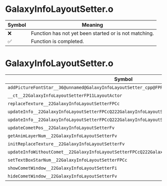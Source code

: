 # GalaxyInfoLayoutSetter.o
| Symbol | Meaning 
| ------------- | ------------- 
| :x: | Function has not yet been started or is not matching. 
| :white_check_mark: | Function is completed. 


# GalaxyInfoLayoutSetter.o
| Symbol | Decompiled? |
| ------------- | ------------- |
| `addPictureFontStar__36@unnamed@GalaxyInfoLayoutSetter_cpp@FPPwPPwPCcl` | :x: |
| `__ct__22GalaxyInfoLayoutSetterFP11LayoutActor` | :x: |
| `replaceTexture__22GalaxyInfoLayoutSetterFPCc` | :x: |
| `updateInfo__22GalaxyInfoLayoutSetterFPCcQ222GalaxyInfoLayoutSetter11GalaxyState` | :x: |
| `updateInfo__22GalaxyInfoLayoutSetterFPCcQ222GalaxyInfoLayoutSetter11GalaxyStatei` | :x: |
| `updateCometPos__22GalaxyInfoLayoutSetterFv` | :x: |
| `getAnimLayerNum__22GalaxyInfoLayoutSetterFv` | :x: |
| `initReplaceTexture__22GalaxyInfoLayoutSetterFv` | :x: |
| `updateInfoWithoutComet__22GalaxyInfoLayoutSetterFPCcQ222GalaxyInfoLayoutSetter11GalaxyState` | :x: |
| `setTextBoxStarNum__22GalaxyInfoLayoutSetterFPCc` | :x: |
| `showCometWindow__22GalaxyInfoLayoutSetterFi` | :x: |
| `hideCometWindow__22GalaxyInfoLayoutSetterFv` | :x: |
